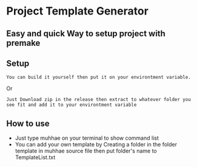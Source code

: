 # Project Template Generator

## Easy and quick Way to setup project with premake

## Setup
```
You can build it yourself then put it on your environtment variable. 
```
Or
```
Just Download zip in the release then extract to whatever folder you see fit and add it to your environtment variable
```

## How to use
- Just type muhhae on your terminal to show command list
- You can add your own template by Creating a folder in the folder template in muhhae source file then put folder's name to TemplateList.txt 
